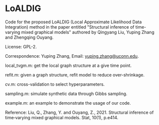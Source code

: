 # LoALDIG

Code for the proposed LoALDIG (Local Approximate Likelihood Data Integration) method in the paper entitled "Structural inference of time-varying mixed graphical models" authored by Qingyang Liu, Yuping Zhang and Zhengqing Ouyang.

License: GPL-2.

Correspondence: Yuping Zhang, Email: yuping.zhang@uconn.edu.

local_tvgm.m: get the local graph structure at a give time point.

refit.m: given a graph structure, refit model to reduce over-shrinkage.

cv.m: cross-validation to select hyperparameters.

sampling.m: simulate synthetic data through Gibbs sampling.

example.m: an example to demonstrate the usage of our code.

Reference: Liu, Q., Zhang, Y. and Ouyang, Z., 2021. Structural inference of time‐varying mixed graphical models. Stat, 10(1), p.e414.
